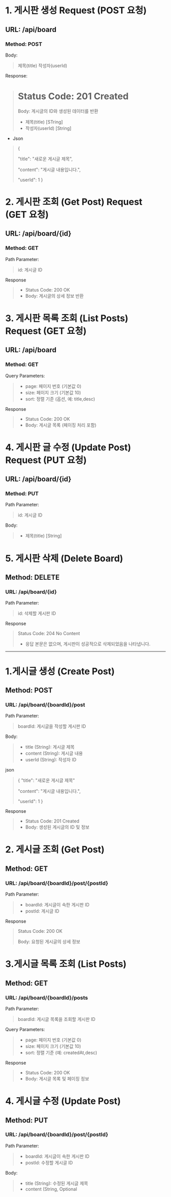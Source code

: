 # 1. 게시판 생성 Request (POST 요청)
## URL: /api/board
### Method: POST

Body:
>제목(title)
>작성자(userId)

Response:
># Status Code: 201 Created
>Body: 게시글의 ID와 생성된 데이터를 반환
> * 제목(title) [STring]
> * 작성자(userId) [String]
* Json

>{
> 
>"title": "새로운 게시글 제목",
> 
>"content": "게시글 내용입니다.",
> 
>"userId": 1
}

# 2. 게시판 조회 (Get Post) Request (GET 요청)
## URL: /api/board/{id}
### Method: GET

Path Parameter:
>id: 게시글 ID

Response
> * Status Code: 200 OK
> * Body: 게시글의 상세 정보 반환

# 3. 게시판 목록 조회 (List Posts) Request (GET 요청)
## URL: /api/board
### Method: GET
   
Query Parameters:
> * page: 페이지 번호 (기본값 0)
> * size: 페이지 크기 (기본값 10)
> * sort: 정렬 기준 (옵션, 예: title,desc)

Response
> * Status Code: 200 OK
> * Body: 게시글 목록 (페이징 처리 포함)


# 4. 게시판 글 수정 (Update Post) Request (PUT 요청)
## URL: /api/board/{id}
### Method: PUT

Path Parameter:
>id: 게시글 ID

Body:
> * 제목(title) [String]

# 5. 게시판 삭제 (Delete Board)
## Method: DELETE
### URL: /api/board/{id}

Path Parameter:
> id: 삭제할 게시판 ID

Response
> Status Code: 204 No Content
> * 응답 본문은 없으며, 게시판이 성공적으로 삭제되었음을 나타냅니다.

---------------------------------------------------------------------
# 1.게시글 생성 (Create Post)
## Method: POST
### URL: /api/board/{boardId}/post

Path Parameter:
>boardId: 게시글을 작성할 게시판 ID

Body:
> * title (String): 게시글 제목
> * content (String): 게시글 내용
> * userId (String): 작성자 ID

json

>{
>"title": "새로운 게시글 제목"
> 
>"content": "게시글 내용입니다.",
> 
>"userId": 1
}

Response
>* Status Code: 201 Created
>* Body: 생성된 게시글의 ID 및 정보

# 2. 게시글 조회 (Get Post)
## Method: GET
### URL: /api/board/{boardId}/post/{postId}

Path Parameter:
> * boardId: 게시글이 속한 게시판 ID
> * postId: 게시글 ID

Response
>Status Code: 200 OK
> 
>Body: 요청된 게시글의 상세 정보

# 3.게시글 목록 조회 (List Posts)
## Method: GET
### URL: /api/board/{boardId}/posts

Path Parameter:
>boardId: 게시글 목록을 조회할 게시판 ID

Query Parameters:
>* page: 페이지 번호 (기본값 0)
>* size: 페이지 크기 (기본값 10)
>* sort: 정렬 기준 (예: createdAt,desc)

Response
>* Status Code: 200 OK
>* Body: 게시글 목록 및 페이징 정보

# 4. 게시글 수정 (Update Post)
## Method: PUT
### URL: /api/board/{boardId}/post/{postId}

Path Parameter:
>* boardId: 게시글이 속한 게시판 ID
>* postId: 수정할 게시글 ID

Body:
>* title (String): 수정된 게시글 제목
>* content (String, Optional
